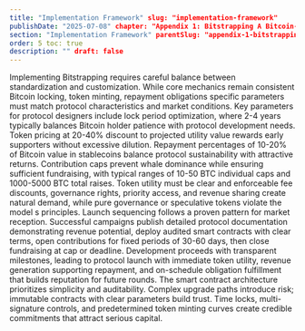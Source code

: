 ```yaml
---
title: "Implementation Framework" slug: "implementation-framework"
publishDate: "2025-07-08" chapter: "Appendix 1: Bitstrapping A Bitcoin-Native Venture Architecture"
section: "Implementation Framework" parentSlug: "appendix-1-bitstrapping-a-bitcoin-native-venture-architecture"
order: 5 toc: true
description: "" draft: false
---
```

Implementing Bitstrapping requires careful balance between standardization and customization. While core mechanics remain consistent Bitcoin locking, token minting, repayment obligations specific parameters must match protocol characteristics and market conditions.
Key parameters for protocol designers include lock period optimization, where 2-4 years typically balances Bitcoin holder patience with protocol development needs. Token pricing at 20-40% discount to projected utility value rewards early supporters without excessive dilution. Repayment percentages of 10-20% of Bitcoin value in stablecoins balance protocol sustainability with attractive returns.
Contribution caps prevent whale dominance while ensuring sufficient fundraising, with typical ranges of 10-50 BTC individual caps and 1000-5000 BTC total raises. Token utility must be clear and enforceable fee discounts, governance rights, priority access, and revenue sharing create natural demand, while pure governance or speculative tokens violate the model s principles.
Launch sequencing follows a proven pattern for market reception. Successful campaigns publish detailed protocol documentation demonstrating revenue potential, deploy audited smart contracts with clear terms, open contributions for fixed periods of 30-60 days, then close fundraising at cap or deadline. Development proceeds with transparent milestones, leading to protocol launch with immediate token utility, revenue generation supporting repayment, and on-schedule obligation fulfillment that builds reputation for future rounds.
The smart contract architecture prioritizes simplicity and auditability. Complex upgrade paths introduce risk; immutable contracts with clear parameters build trust. Time locks, multi-signature controls, and predetermined token minting curves create credible commitments that attract serious capital.